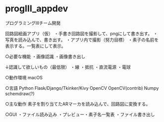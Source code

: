 # progIII_appdev
プログラミングIIIチーム開発

回路図絵画アプリ（仮）
・手書き回路図を撮影して、pngにして書き出す。
・写真を読み込んで、書き出す。
・アプリ内で撮影（努力目標）
・素子の名前を表示する。一覧表にして表示。

○必要な機能
・画像認識
・画像書き出し

↓認識して欲しいもの（最低限）
・線
・抵抗
・直流電源
・電球

○動作環境
macOS

○言語
Python
Flask/Django/Tkinker/Kivy
OpenCV
OpenCV(contrib)
Numpy
schemdraw(?)

○主な動作
素子を割り当てたARマーカを読み込んで、回路図に変換する。


○GUI
・ファイル読み込み
・プレビュー・素子名一覧表
・ファイル書き出し